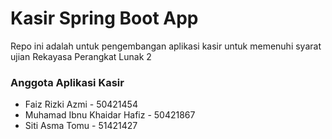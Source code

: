 # Kasir Spring Boot App

Repo ini adalah untuk pengembangan aplikasi kasir untuk memenuhi syarat ujian Rekayasa Perangkat Lunak 2

### Anggota Aplikasi Kasir
- Faiz Rizki Azmi - 50421454
- Muhamad Ibnu Khaidar Hafiz - 50421867
- Siti Asma Tomu - 51421427